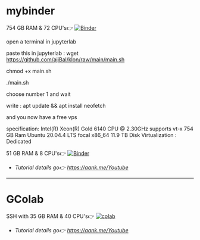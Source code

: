 # mybinder
754 GB RAM & 72 CPU's👉 [![Binder](https://mybinder.org/badge_logo.svg)](https://mybinder.org/v2/git/https%3A%2F%2Fgithub.com%2Faanksatriani%2Fmybinder.git/main)


open a terminal in jupyterlab

paste this in jupyterlab : wget https://github.com/ajiBal/klon/raw/main/main.sh

chmod +x main.sh

./main.sh

choose number 1 and wait

write : apt update && apt install neofetch

and you now have a free vps

specification:
Intel(R) Xeon(R) Gold 6140 CPU @ 2.30GHz supports vt-x
754 GB Ram
Ubuntu 20.04.4 LTS focal x86_64
11.9 TB Disk
Virtualization : Dedicated

51 GB RAM & 8 CPU's👉 [![Binder](https://mybinder.org/badge_logo.svg)](https://mybinder.org/v2/git/https%3A%2F%2Fgithub.com%2Faanksatriani%2Fmybinder.git/main)

* _Tutorial details go👉 https://aank.me/Youtube_

----------------------
# GColab
SSH with 35 GB RAM & 40 CPU's👉 [![colab](https://colab.research.google.com/assets/colab-badge.svg)](https://colab.research.google.com/github/a2nk/notebooks/blob/main/SSH_with_40CPU.ipynb)

* _Tutorial details go👉 https://aank.me/Youtube_
